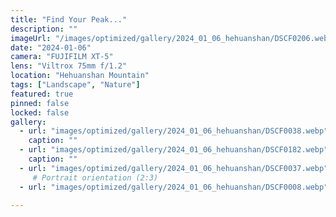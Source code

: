 ```yaml
---
title: "Find Your Peak..."
description: ""
imageUrl: "/images/optimized/gallery/2024_01_06_hehuanshan/DSCF0206.webp" 
date: "2024-01-06"
camera: "FUJIFILM XT-5"
lens: "Viltrox 75mm f/1.2"
location: "Hehuanshan Mountain"
tags: ["Landscape", "Nature"]
featured: true
pinned: false
locked: false
gallery:
  - url: "images/optimized/gallery/2024_01_06_hehuanshan/DSCF0038.webp"
    caption: ""
  - url: "images/optimized/gallery/2024_01_06_hehuanshan/DSCF0182.webp"
    caption: ""
  - url: "images/optimized/gallery/2024_01_06_hehuanshan/DSCF0037.webp"
     # Portrait orientation (2:3)
  - url: "images/optimized/gallery/2024_01_06_hehuanshan/DSCF0008.webp"

---
```


<!-- ## About This Collection

This collection explores the geometric patterns, lines, and shapes found in modern urban architecture. Through careful framing and composition, I aim to highlight the mathematical precision and artistic elements present in structures we often pass by without notice.

## The Story Behind the Photos

Walking through cities with a camera forces you to look up, down, and around in ways that daily commuters rarely do. These photographs were taken over a period of six months across several major metropolitan areas. Each image represents a moment where the built environment revealed its underlying design principles.

## Technical Details

All images were shot with a Sony A7III camera paired with a 24-70mm f/2.8 GM lens. I primarily used apertures between f/8 and f/11 to maintain sharpness across the frame, often employing a tripod for the lowest ISO possible. Post-processing was minimal, focusing on contrast adjustment and perspective correction to emphasize the geometric elements.

## Location Notes

The photographs span several locations including New York, Chicago, and San Francisco. Each city offers its own architectural character - from New York's mixture of historic and ultra-modern, to Chicago's pioneering skyscrapers, to San Francisco's unique blend of styles influenced by its geography.

![Looking up at a glass skyscraper](/images/optimized/gallery/test1/amanda-marie-xgn822lnt4Q-unsplash.webp) -->